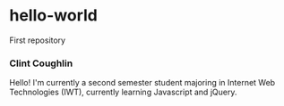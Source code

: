 # hello-world
First repository
<h3>Clint Coughlin</h3>
<p>Hello! I'm currently a second semester student majoring in Internet Web Technologies (IWT), currently 
learning Javascript and jQuery.</p>
